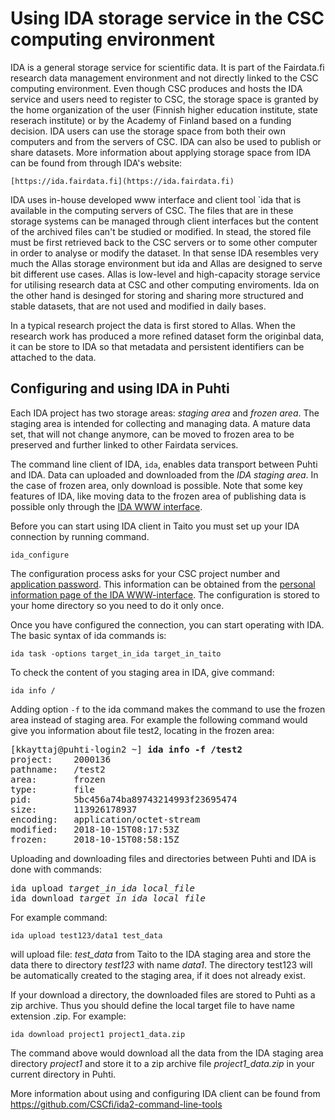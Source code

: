 # Using IDA storage service in the CSC computing environment #

IDA is a general storage service for scientific data. It is part of the Fairdata.fi research data management environment and not directly linked to the CSC computing environment. Even though CSC produces and hosts the IDA service and users need to register to CSC, the storage space is granted by the home organization of the user (Finnish higher education institute, state reserach institute) or by the Academy of Finland based on a funding decision. IDA users can use the storage space from both their own computers and from the servers of CSC. IDA can also be used to publish or share datasets. More information about applying storage space from IDA can be found from through IDA's website:

    [https://ida.fairdata.fi](https://ida.fairdata.fi)


IDA uses in-house developed www interface and client tool `ida that is available in the computing servers of CSC.
The files that are in these storage systems can be managed through client interfaces but the content of the archived files can't be studied or modified. In stead, the stored file must be first retrieved back to the CSC servers or to some other computer in order to analyse or modify the dataset. In that sense IDA resembles very much the Allas storage environment but ida and Allas are designed to serve bit different use cases. Allas is low-level and high-capacity storage service for utilising research data at CSC and other computing enviroments. Ida on the other hand is desinged for storing and sharing more structured and stable datasets, that are not used and modified in daily bases. 

In a typical research project the data is first stored to Allas. When the research work has produced a more refined dataset form the originbal data, it can be store to IDA so that metadata and persistent identifiers can be attached to the data. 


## Configuring and using IDA in Puhti ##

Each IDA project has two storage areas: _staging area_ and _frozen area_. The staging area is intended for collecting and managing data. A mature data set, that will not change anymore, can be moved to frozen area to be preserved and further linked to other Fairdata services.

The command line client of IDA, `ida`, enables data transport between Puhti and IDA. Data can uploaded and downloaded from the _IDA staging area_. In the case of frozen area, only download is possible. Note that some key features of IDA, like moving data to the frozen area of publishing data is possible only through the [IDA WWW interface](https://ida.csc.fi).

Before you can start using IDA client in Taito you must set up your IDA connection by running command.

```text
ida_configure
```

The configuration process asks for your CSC project number and [application password](https://www.fairdata.fi/en/ida/user-guide/#app-passwords). 
This information can be obtained from the [personal information page of the IDA WWW-interface](https://ida.fairdata.fi/settings/personal). 
The configuration is stored to your home directory so you need to do it only once.

Once you have configured the connection, you can start operating with IDA. The basic syntax of ida commands is:
```text
ida task -options target_in_ida target_in_taito
```

To check the content of you staging area in IDA, give command:
```text
ida info /
```
Adding option `-f` to the ida command makes the command to use the frozen area instead of staging area. For example the following command would give you information about file test2, locating in the frozen area:

<pre>
[kkayttaj@puhti-login2 ~] <b>ida info -f /test2</b>
project:    2000136
pathname:   /test2
area:       frozen
type:       file
pid:        5bc456a74ba89743214993f23695474
size:       113926178937
encoding:   application/octet-stream
modified:   2018-10-15T08:17:53Z
frozen:     2018-10-15T08:58:15Z
</pre>
 

Uploading and downloading files and directories between Puhti and IDA is done with commands:

<pre>ida upload <em>target_in_ida local_file</em>
ida download <em>target_in_ida local_file</em> 
</pre>

For example command:
```text
ida upload test123/data1 test_data
```
will upload file: _test_data_ from Taito to the IDA staging area and store the data there to directory _test123_ with name _data1_. The directory test123 will be automatically created to the staging area, if it does not already exist.

If your download a directory, the downloaded files are stored to Puhti as a zip archive. Thus you should define the local target file to have name extension .zip. For example:
```text
ida download project1 project1_data.zip
```
The command above would download all the data from the IDA staging area directory _project1_ and store it to a zip archive file _project1_data.zip_ in your current directory in Puhti.

More information about using and configuring IDA client can be found from https://github.com/CSCfi/ida2-command-line-tools
  
